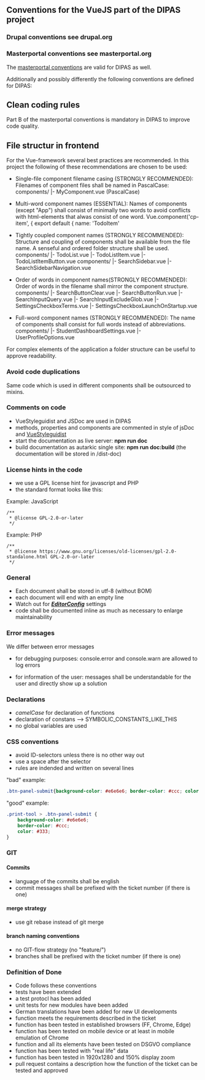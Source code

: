 ## Conventions for the VueJS part of the DIPAS project
### Drupal conventions see drupal.org
### Masterportal conventions see masterportal.org

The [masterportal conventions](https://bitbucket.org/geowerkstatt-hamburg/masterportal/src/dev/doc/conventions) are valid for DIPAS as well.

Additionally and possibly differently the following conventions are defined for DIPAS:

## Clean coding rules
Part B of the masterportal conventions is mandatory in DIPAS to improve code quality.

## File structur in frontend
For the Vue-framework several best practices are recommended. In this project the following of these recommendations are chosen to be used:

- Single-file component filename casing (STRONGLY RECOMMENDED): Filenames of component files shall be named in  PascalCase:
components/
|- MyComponent.vue (PascalCase)

- Multi-word component names (ESSENTIAL): Names of components (except "App") shall consist of minimally two words to avoid conflicts with html-elements that alwas consist of one word.
Vue.component('cp-item', {
export default {
name: 'TodoItem'

- Tightly coupled component names (STRONGLY RECOMMENDED): Structure and coupling of components shall be available from the file name. A senseful and ordered folder structure shall be used.
components/
|- TodoList.vue
|- TodoListItem.vue
|- TodoListItemButton.vue
components/
|- SearchSidebar.vue
|- SearchSidebarNavigation.vue

- Order of words in component names(STRONGLY RECOMMENDED): Order of words in the filename shall mirror the component structure.
components/
|- SearchButtonClear.vue
|- SearchButtonRun.vue
|- SearchInputQuery.vue
|- SearchInputExcludeGlob.vue
|- SettingsCheckboxTerms.vue
|- SettingsCheckboxLaunchOnStartup.vue

- Full-word component names (STRONGLY RECOMMENDED): The name of components shall consist for full words instead of abbreviations.
components/
|- StudentDashboardSettings.vue
|- UserProfileOptions.vue

For complex elements of the application a folder structure can be useful to approve readability.

### Avoid code duplications
Same code which is used in different components shall be outsourced to mixins.

### Comments on code

- VueStyleguidist and JSDoc are used in DIPAS
- methods, properties and components are commented in style of jsDoc and [VueStyleguidist](https://vue-styleguidist.github.io/docs/GettingStarted.html)
- start the documentation as live server: **npm run doc**
- build documentation as autarkic single site: **npm run doc:build** (the documentation will be stored in /dist-doc)

### License hints in the code

- we use a GPL license hint for javascript and PHP
- the standard format looks like this:

Example: JavaScript
````
/**
 * @license GPL-2.0-or-later
 */
````
Example: PHP
````
/**
 * @license https://www.gnu.org/licenses/old-licenses/gpl-2.0-standalone.html GPL-2.0-or-later
 */
````

### General

- Each document shall be stored in utf-8 (without BOM)
- each document will end with an empty line
- Watch out for [***EditorConfig***](http://editorconfig.org/) settings
- code shall be documented inline as much as necessary to enlarge maintainability

### Error messages
We differ between error messages

- for debugging purposes: console.error and console.warn are allowed to log errors

- for information of the user: messages shall be understandable for the user and directly show up a solution

### Declarations
- *camelCase* for declaration of functions
- declaration of constans --> SYMBOLIC_CONSTANTS_LIKE_THIS
- no global variables are used

### CSS conventions
- avoid ID-selectors unless there is no other way out
- use a space after the selector
- rules are indended and written on several lines


"bad" example:
```css
.btn-panel-submit{background-color: #e6e6e6; border-color: #ccc; color: #333;}
```

"good" example:
```css
.print-tool > .btn-panel-submit {
    background-color: #e6e6e6;
    border-color: #ccc;
    color: #333;
}
```



### GIT

#### Commits
- language of the commits shall be english
- commit messages shall be prefixed with the ticket number (if there is one)

#### merge strategy
- use git rebase instead of git merge

#### branch naming conventions
- no GIT-flow strategy (no "feature/")
- branches shall be prefixed with the ticket number (if there is one)


### Definition of Done
- Code follows these conventions
- tests have been extended
- a test protocl has been added
- unit tests for new modules have been added
- German translations have been added for new UI developments
- function meets the requirements described in the ticket
- function has been tested in established browsers (FF, Chrome, Edge)
- function has been tested on mobile device or at least in mobile emulation of Chrome
- function and all its elements have been tested on DSGVO compliance
- function has been tested with "real life" data
- function has been tested in 1920x1280 and 150% display zoom 
- pull request contains a description how the function of the ticket can be tested and approved
